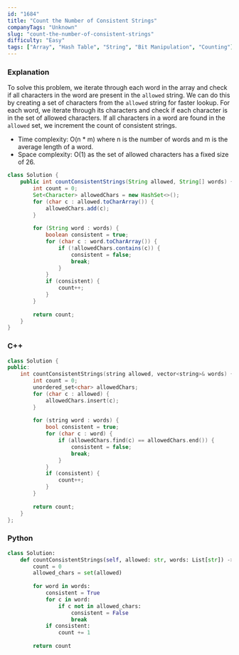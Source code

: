 ```yaml
---
id: "1684"
title: "Count the Number of Consistent Strings"
companyTags: "Unknown"
slug: "count-the-number-of-consistent-strings"
difficulty: "Easy"
tags: ["Array", "Hash Table", "String", "Bit Manipulation", "Counting"]
---
```


### Explanation
To solve this problem, we iterate through each word in the array and check if all characters in the word are present in the `allowed` string. We can do this by creating a set of characters from the `allowed` string for faster lookup. For each word, we iterate through its characters and check if each character is in the set of allowed characters. If all characters in a word are found in the `allowed` set, we increment the count of consistent strings.

- Time complexity: O(n * m) where n is the number of words and m is the average length of a word.
- Space complexity: O(1) as the set of allowed characters has a fixed size of 26.

```java
class Solution {
    public int countConsistentStrings(String allowed, String[] words) {
        int count = 0;
        Set<Character> allowedChars = new HashSet<>();
        for (char c : allowed.toCharArray()) {
            allowedChars.add(c);
        }
        
        for (String word : words) {
            boolean consistent = true;
            for (char c : word.toCharArray()) {
                if (!allowedChars.contains(c)) {
                    consistent = false;
                    break;
                }
            }
            if (consistent) {
                count++;
            }
        }
        
        return count;
    }
}
```

### C++
```cpp
class Solution {
public:
    int countConsistentStrings(string allowed, vector<string>& words) {
        int count = 0;
        unordered_set<char> allowedChars;
        for (char c : allowed) {
            allowedChars.insert(c);
        }
        
        for (string word : words) {
            bool consistent = true;
            for (char c : word) {
                if (allowedChars.find(c) == allowedChars.end()) {
                    consistent = false;
                    break;
                }
            }
            if (consistent) {
                count++;
            }
        }
        
        return count;
    }
};
```

### Python
```python
class Solution:
    def countConsistentStrings(self, allowed: str, words: List[str]) -> int:
        count = 0
        allowed_chars = set(allowed)
        
        for word in words:
            consistent = True
            for c in word:
                if c not in allowed_chars:
                    consistent = False
                    break
            if consistent:
                count += 1
                
        return count
```